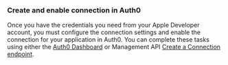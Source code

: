 ### Create and enable connection in Auth0

Once you have the credentials you need from your Apple Developer account, you must configure the connection settings and enable the connection for your application in Auth0. You can complete these tasks using either the [Auth0 Dashboard](https://auth0.com/docs/dashboard/guides/connections/set-up-connections-social) or Management API [Create a Connection endpoint](https://auth0.com/docs/api/management/v2/#!/Connections/post_connections).
